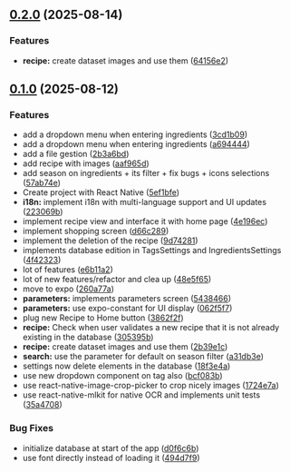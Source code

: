 ## [0.2.0](https://github.com/Anto-dev-perso/RecipesManager/compare/v0.1.0...v0.2.0) (2025-08-14)

### Features

* **recipe:** create dataset images and use them ([64156e2](https://github.com/Anto-dev-perso/RecipesManager/commit/64156e260e97ab734a73ca5573bb9a86bf8b1964))

## [0.1.0](https://github.com/Anto-dev-perso/RecipesManager/compare/v0.0.1...v0.1.0) (2025-08-12)

### Features

* add a dropdown menu when entering ingredients ([3cd1b09](https://github.com/Anto-dev-perso/RecipesManager/commit/3cd1b0981f4687580cd2168485a5db3214107ec1))
* add a dropdown menu when entering ingredients ([a694444](https://github.com/Anto-dev-perso/RecipesManager/commit/a6944440ab02e8ad1694f3cfe4bc7fe30c628f07))
* add a file gestion ([2b3a6bd](https://github.com/Anto-dev-perso/RecipesManager/commit/2b3a6bde4b1ae1e0eb3cb7a95b2f189603fd99b8))
* add recipe with images ([aaf965d](https://github.com/Anto-dev-perso/RecipesManager/commit/aaf965da7b8a76f78515bfd22f2ee2e7afcb1b88))
* add season on ingredients + its filter + fix bugs + icons selections ([57ab74e](https://github.com/Anto-dev-perso/RecipesManager/commit/57ab74e34417eb3f7dd4b331291404c1a78a997b))
* Create project with React Native ([5ef1bfe](https://github.com/Anto-dev-perso/RecipesManager/commit/5ef1bfef3a046ff7c566fdf75d8c239d9031ba47))
* **i18n:** implement i18n with multi-language support and UI updates ([223069b](https://github.com/Anto-dev-perso/RecipesManager/commit/223069b06ba168bb5ea453f4182d3002f805f599))
* implement recipe view and interface it with home page ([4e196ec](https://github.com/Anto-dev-perso/RecipesManager/commit/4e196ec9cea3f6edbc5a2800bde11a37edfbe6e4))
* implement shopping screen ([d66c289](https://github.com/Anto-dev-perso/RecipesManager/commit/d66c2897c748708f9890fdffc8b45e97aba7eee5))
* implement the deletion of the recipe ([9d74281](https://github.com/Anto-dev-perso/RecipesManager/commit/9d7428151157d6442a3cde8ae4a785a3babd2c62))
* implements database edition in TagsSettings and IngredientsSettings ([4f42323](https://github.com/Anto-dev-perso/RecipesManager/commit/4f42323fef19f499f0759394f405b29d0801ab8a))
* lot of features ([e6b11a2](https://github.com/Anto-dev-perso/RecipesManager/commit/e6b11a27af88a9f3fe124939d35b6e6c3ff469ec))
* lot of new features/refactor and clea up ([48e5f65](https://github.com/Anto-dev-perso/RecipesManager/commit/48e5f65b616d74e2f8f4afce814c93a6825fe147))
* move to expo ([260a77a](https://github.com/Anto-dev-perso/RecipesManager/commit/260a77ab6512d78057bf5017e050c8de56695e1c))
* **parameters:** implements parameters screen ([5438466](https://github.com/Anto-dev-perso/RecipesManager/commit/5438466888c650671b5dfbd35395fa93f941bfe7))
* **parameters:** use expo-constant for UI display ([062f5f7](https://github.com/Anto-dev-perso/RecipesManager/commit/062f5f783ed19c7f3eabf45fef80c04b2b2e4c9c))
* plug new Recipe to Home button ([3862f2f](https://github.com/Anto-dev-perso/RecipesManager/commit/3862f2f7dfac2cd062f4672ae199b36ce7a5d7b8))
* **recipe:** Check when user validates a new recipe that it is not already existing in the database ([305395b](https://github.com/Anto-dev-perso/RecipesManager/commit/305395b068b0097b01e2355c877e7abb1fbb118e))
* **recipe:** create dataset images and use them ([2b39e1c](https://github.com/Anto-dev-perso/RecipesManager/commit/2b39e1ca48d0be7463924970f91356567db7693f))
* **search:** use the parameter for default on season filter ([a31db3e](https://github.com/Anto-dev-perso/RecipesManager/commit/a31db3e3f8d94ff5fd9505dd688de5caa553362b))
* settings now delete elements in the database ([18f3e4a](https://github.com/Anto-dev-perso/RecipesManager/commit/18f3e4a36bc2993957fa3985229abcfc1efa17ea))
* use new dropdown component on tag also ([bcf083b](https://github.com/Anto-dev-perso/RecipesManager/commit/bcf083bfc759f9b5630c961e54ee9d2bb8523e87))
* use react-native-image-crop-picker to crop nicely images ([1724e7a](https://github.com/Anto-dev-perso/RecipesManager/commit/1724e7a922e84c40f96fe6929a62ffb550e85ab1))
* use react-native-mlkit for native OCR and implements unit tests ([35a4708](https://github.com/Anto-dev-perso/RecipesManager/commit/35a4708f279fdbf37eef161d8fa389d7a223d0f5))

### Bug Fixes

* initialize database at start of the app ([d0f6c6b](https://github.com/Anto-dev-perso/RecipesManager/commit/d0f6c6bd67cf767121921fa9c2c9116d2a56b8b8))
* use font directly instead of loading it ([494d7f9](https://github.com/Anto-dev-perso/RecipesManager/commit/494d7f9db09bec4c3f9dce1d3740a6a3567f6a0e))
